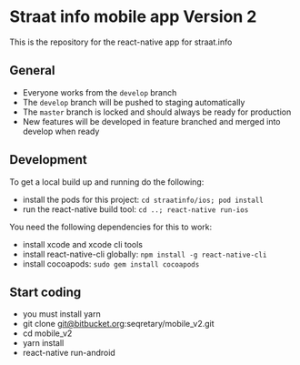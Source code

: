 # Straat info mobile app Version 2

This is the repository for the react-native app for straat.info

## General

* Everyone works from the `develop` branch
* The `develop` branch will be pushed to staging automatically
* The `master` branch is locked and should always be ready for production
* New features will be developed in feature branched and merged into develop when ready


## Development

To get a local build up and running do the following:

* install the pods for this project: `cd straatinfo/ios; pod install`
* run the react-native build tool: `cd ..; react-native run-ios`

You need the following dependencies for this to work:

* install xcode and xcode cli tools
* install react-native-cli globally: `npm install -g react-native-cli`
* install cocoapods: `sudo gem install cocoapods`

## Start coding 

* you must install yarn
* git clone git@bitbucket.org:seqretary/mobile_v2.git
* cd mobile_v2
* yarn install
* react-native run-android

